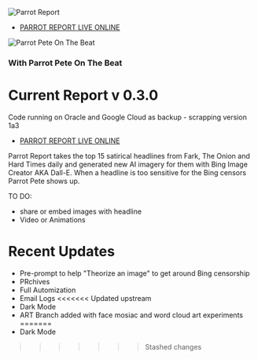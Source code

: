 ![Parrot Report](https://c1t1zen.com/PR/PARROT_REPORT2_D.png)

* [PARROT REPORT LIVE ONLINE](https://c1t1zen.com/PR/)

![Parrot Pete On The Beat](https://c1t1zen.com/PR/PARROT_NEWS.jpg)

### With Parrot Pete On The Beat

# **Current Report v 0.3.0**

Code running on Oracle and Google Cloud as backup - scrapping version 1a3

* [PARROT REPORT LIVE ONLINE](https://c1t1zen.com/PR/)

Parrot Report takes the top 15 satirical headlines from Fark, The Onion and Hard Times daily and generated new AI imagery for them with Bing Image Creator AKA Dall-E.
When a headline is too sensitive for the Bing censors Parrot Pete shows up.

TO DO:

* share or embed images with headline
* Video or Animations

# Recent Updates

* Pre-prompt to help "Theorize an image" to get around Bing censorship
* PRchives
* Full Automization
* Email Logs
<<<<<<< Updated upstream
* Dark Mode
* ART Branch added with face mosiac and word cloud art experiments
=======
* Dark Mode
>>>>>>> Stashed changes
